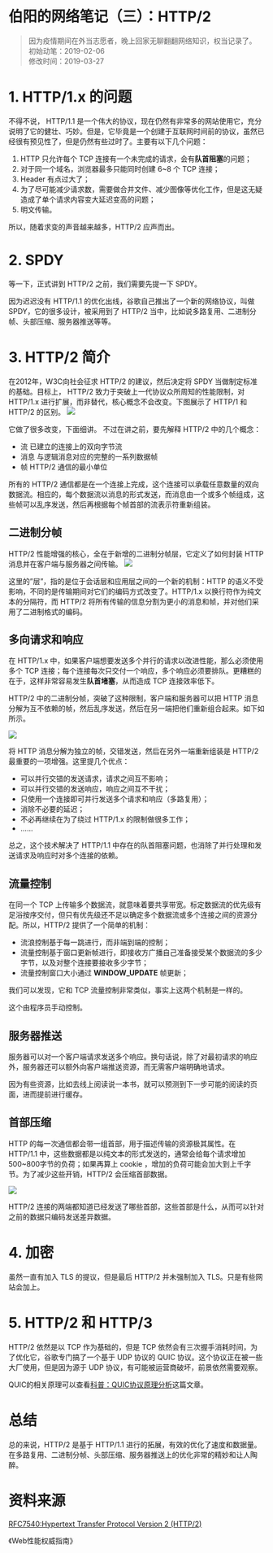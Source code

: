 # 伯阳的网络笔记（三）：HTTP/2
> 因为疫情期间在外当志愿者，晚上回家无聊翻翻网络知识，权当记录了。      
> 初始动笔：2019-02-06   
> 修改时间：2019-03-27   

# 1. HTTP/1.x 的问题
不得不说， HTTP/1.1 是一个伟大的协议，现在仍然有非常多的网站使用它，充分说明了它的健壮、巧妙。但是，它毕竟是一个创建于互联网时间前的协议，虽然已经很有预见性了，但是仍然有些过时了。主要有以下几个问题：
1. HTTP 只允许每个 TCP 连接有一个未完成的请求，会有**队首阻塞**的问题；
2. 对于同一个域名，浏览器最多只能同时创建 6~8 个 TCP 连接；
3. Header 有点过大了；
4. 为了尽可能减少请求数，需要做合并文件、减少图像等优化工作，但是这无疑造成了单个请求内容变大延迟变高的问题；
5. 明文传输。

所以，随着求变的声音越来越多，HTTP/2 应声而出。


# 2. SPDY
等一下，正式讲到 HTTP/2 之前，我们需要先提一下 SPDY。

因为迟迟没有 HTTP/1.1 的优化出线，谷歌自己推出了一个新的网络协议，叫做 SPDY，它的很多设计，被采用到了 HTTP/2 当中，比如说多路复用、二进制分帧、头部压缩、服务器推送等等。


# 3. HTTP/2 简介

在2012年，W3C向社会征求 HTTP/2 的建议，然后决定将 SPDY 当做制定标准的基础。目标上， HTTP/2 致力于突破上一代协议众所周知的性能限制，对 HTTP/1.x 进行扩展，而非替代，核心概念不会改变。下图展示了 HTTP/1 和 HTTP/2 的区别。
![](https://github.com/BiBoyang/BoyangBlog/blob/master/Image/NetWork_15.gif?raw=true)

它做了很多改变，下面细讲。
不过在讲之前，要先解释 HTTP/2 中的几个概念：
* 流 
        已建立的连接上的双向字节流
* 消息
        与逻辑消息对应的完整的一系列数据帧
* 帧
        HTTP/2 通信的最小单位

所有的 HTTP/2 通信都是在一个连接上完成，这个连接可以承载任意数量的双向数据流。相应的，每个数据流以消息的形式发送，而消息由一个或多个帧组成，这些帧可以乱序发送，然后再根据每个帧首部的流表示符重新组装。

## 二进制分帧
HTTP/2 性能增强的核心，全在于新增的二进制分帧层，它定义了如何封装 HTTP 消息并在客户端与服务器之间传输。
![](https://github.com/BiBoyang/BoyangBlog/blob/master/Image/NetWork_11.png?raw=true)

这里的”层”，指的是位于会话层和应用层之间的一个新的机制：HTTP 的语义不受影响，不同的是传输期间对它们的编码方式改变了。HTTP/1.x 以换行符作为纯文本的分隔符，而 HTTP/2 将所有传输的信息分割为更小的消息和帧，并对他们采用了二进制格式的编码。


## 多向请求和响应
在 HTTP/1.x 中，如果客户端想要发送多个并行的请求以改进性能，那么必须使用多个 TCP 连接；每个连接每次只交付一个响应，多个响应必须要排队。更糟糕的在于，这样非常容易发生**队首堵塞**，从而造成 TCP 连接效率低下。

HTTP/2 中的二进制分帧，突破了这种限制，客户端和服务器可以把 HTTP 消息分解为互不依赖的帧，然后乱序发送，然后在另一端把他们重新组合起来。如下如所示。

![](https://github.com/BiBoyang/BoyangBlog/blob/master/Image/NetWork_12.png?raw=true)

将 HTTP 消息分解为独立的帧，交错发送，然后在另外一端重新组装是 HTTP/2 最重要的一项增强。这里提几个优点：
* 可以并行交错的发送请求，请求之间互不影响；
* 可以并行交错的发送响应，响应之间互不干扰；
* 只使用一个连接即可并行发送多个请求和响应（多路复用）；
* 消除不必要的延迟；
* 不必再继续在为了绕过 HTTP/1.x 的限制做很多工作；
* ......

总之，这个技术解决了 HTTP/1.1 中存在的队首阻塞问题，也消除了并行处理和发送请求及响应时对多个连接的依赖。


## 流量控制
在同一个 TCP 上传输多个数据流，就意味着要共享带宽。标定数据流的优先级有足浴按序交付，但只有优先级还不足以确定多个数据流或多个连接之间的资源分配。所以，HTTP/2 提供了一个简单的机制：
* 流浪控制基于每一跳进行，而非端到端的控制；
* 流量控制基于窗口更新帧进行，即接收方广播自己准备接受某个数据流的多少字节，以及对整个连接要接收多少字节；
* 流量控制窗口大小通过 **WINDOW_UPDATE** 帧更新；

我们可以发现，它和 TCP 流量控制非常类似，事实上这两个机制是一样的。

这个由程序员手动控制。

## 服务器推送
服务器可以对一个客户端请求发送多个响应。换句话说，除了对最初请求的响应外，服务器还可以额外向客户端推送资源，而无需客户端明确地请求。

因为有些资源，比如去线上阅读说一本书，就可以预测到下一步可能的阅读的页面，进而提前进行缓存。

## 首部压缩

HTTP 的每一次通信都会带一组首部，用于描述传输的资源极其属性。在 HTTP/1.1 中，这些数据都是以纯文本的形式发送的，通常会给每个请求增加500~800字节的负荷；如果再算上 cookie ，增加的负荷可能会加大到上千字节。为了减少这些开销，HTTP/2 会压缩首部数据。

![](https://github.com/BiBoyang/BoyangBlog/blob/master/Image/NetWork_14.png?raw=true)

HTTP/2 连接的两端都知道已经发送了哪些首部，这些首部是什么，从而可以针对之前的数据只编码发送差异数据。


# 4. 加密
虽然一直有加入 TLS 的提议，但是最后 HTTP/2 并未强制加入 TLS。只是有些网站会加上。


# 5. HTTP/2 和 HTTP/3

HTTP/2 依然是以 TCP 作为基础的，但是 TCP 依然会有三次握手消耗时间，为了优化它，谷歌专门搞了一个基于 UDP 协议的 QUIC 协议。这个协议正在被一些大厂使用，但是因为源于 UDP 协议，有可能被运营商破坏，前景依然需要观察。

QUIC的相关原理可以查看[科普：QUIC协议原理分析](https://zhuanlan.zhihu.com/p/32553477)这篇文章。

# 总结 
总的来说，HTTP/2 是基于 HTTP/1.1 进行的拓展，有效的优化了速度和数据量。在多路复用、二进制分帧、头部压缩、服务器推送上的优化非常的精妙和让人陶醉。


# 资料来源
[RFC7540:Hypertext Transfer Protocol Version 2 (HTTP/2)](https://tools.ietf.org/html/rfc7540)

《Web性能权威指南》